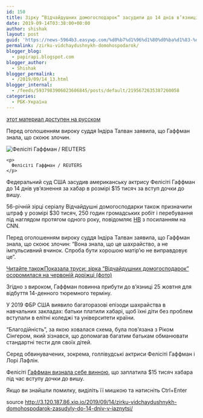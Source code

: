```yaml
---
id: 150
title: Зірку “Відчайдушних домогосподарок” засудили до 14 днів в’язниці
date: 2019-09-14T03:38:00+00:00
author: shishak
layout: post
guid: 'https://news-5964b3.easywp.com/%d0%b7%d1%96%d1%80%d0%ba%d1%83-%d0%b2%d1%96%d0%b4%d1%87%d0%b0%d0%b9%d0%b4%d1%83%d1%88%d0%bd%d0%b8%d1%85-%d0%b4%d0%be%d0%bc%d0%be%d0%b3%d0%be%d1%81%d0%bf%d0%be%d0%b4%d0%b0%d1%80%d0%be%d0%ba/'
permalink: /zirku-vidchaydushnykh-domohospodarok/
blogger_blog:
  - papirapi.blogspot.com
blogger_author:
  - Shishak
blogger_permalink:
  - /2019/09/14_13.html
blogger_internal:
  - /feeds/5937983906023606845/posts/default/2195672635387260058
categories:
  - РБК-Україна
---
```

<a href="https://www.unian.net/lite/stars/10685328-zvezdu-otchayannyh-domohozyaek-prigovorili-k-14-dnyam-tyurmy.html" rel="alternate">этот материал доступен на русском</a>

Перед оголошенням вироку суддя Індіра Талван заявила, що Гаффман знала, що скоює злочин.

<div>
  <div>
    <img alt="Фелісіті Гаффман / REUTERS" src="https://images.unian.net/photos/2019_09/1568426376-6977.JPG?0.4225402002798688" title="Фелісіті Гаффман / REUTERS" /></p> 
    
    <p>
      Фелісіті Гаффман / REUTERS
    </p>
  </div>
  
  <p>
    Федеральний суд США засудив американську актрису Фелісіті Гаффман до 14 днів ув’язнення за хабар в розмірі $15 тисяч за вступ дочки до вишу.
  </p>
  
  <p>
    56-річній зірці серіалу Відчайдушні домогосподарки також призначили штраф у розмірі $30 тисяч, 250 годин громадських робіт і перебування під наглядом протягом одного року, повідомляє <a href="https://nv.ua/ukr/world/countries/felisiti-gaffman-zasudili-do-14-dniv-v-yaznici-50042732.html" rel="nofollow noopener noreferrer" target="_blank">НВ</a> з посиланням на CNN.
  </p>
  
  <p>
    Перед оголошенням вироку суддя Індіра Талван заявила, що Гаффман знала, що скоює злочин: “Вона знала, що це шахрайство, а не імпульсивний вчинок. Спроба бути хорошою матір’ю не виправдовує це”.
  </p>
  
  <p>
    <a target="_blank" data-src="https://images.unian.net/photos/2019_05/thumb_files/205_205_1556784961-5311.png" href="https://www.unian.ua/lite/stars/10535988-pokazala-trusi-zirka-vidchaydushnih-domogospodarok-osoromilasya-na-chervoniy-dorizhci-foto.html?utm_source=unian&utm_medium=related_news&utm_campaign=related_news_in_post" rel="noopener noreferrer"><span>Читайте також</span><span>Показала труси: зірка “Відчайдушних домогосподарок” осоромилася на червоній доріжці (фото)</span></a>
  </p>
  
  <p>
    Згідно з вироком, Гаффман повинна прибути до в’язниці 25 жовтня для відбуття 14-денного тюремного терміну.
  </p>
  
  <p>
    У 2019 ФБР США виявило багаторазові епізоди шахрайства в навчальних закладах: батьки платили хабарі, щоб їхні діти без проблем вступали в елітні коледжі та університети країни.
  </p>
  
  <p>
    “Благодійність”, за якою ховалася схема, була пов’язана з Ріком Сінгером, який зізнався, що допомагав багатим батькам обманювати стандартні тести для своїх дітей.
  </p>
  
  <p>
    Серед обвинувачених, зокрема, голлівудські актриси Фелісіті Гаффман і Лорі Лафлін.
  </p>
  
  <p>
    Фелісіті <a href="https://www.unian.ua/lite/stars/10548846-vidchaydushna-domogospodarka-ziznalasya-u-zlochini-gollivudska-zirka-gotuyetsya-do-tyuremnogo-uv-yaznennya.html" target="_blank" rel="noopener noreferrer">Гаффман визнала себе винною</a>, що заплатила $15 тисяч хабара під час вступу дочки до вишу.
  </p>
</div>

Якщо ви знайшли помилку, видiлiть її мишкою та натисніть Ctrl+Enter

source <http://3.120.187.86.xip.io/2019/09/14/zirku-vidchaydushnykh-domohospodarok-zasudyly-do-14-dniv-v-iaznytsi/>